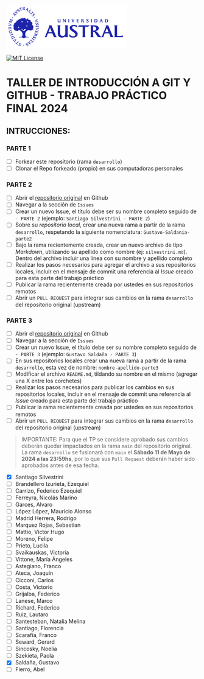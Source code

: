 ![MIT License](/images/logo-md-austral-1.png)

[![MIT License](https://img.shields.io/badge/License-MIT-green.svg)](https://choosealicense.com/licenses/mit/)

# TALLER DE INTRODUCCIÓN A GIT Y GITHUB - TRABAJO PRÁCTICO FINAL 2024

## INTRUCCIONES:

### PARTE 1

- [ ] Forkear este repositorio (rama `desarrollo`)
- [ ] Clonar el Repo forkeado (propio) en sus computadoras personales

### PARTE 2

- [ ] Abrir el [repositorio original](https://github.com/santiagosilvestrini/trabajo-final-2024) en Github
- [ ] Navegar a la sección de `Issues`
- [ ] Crear un nuevo Issue, el título debe ser su nombre completo seguido de `- PARTE 2` (ejemplo: `Santiago Silvestrini - PARTE 2`)
- [ ] Sobre su *repositorio local*, crear una nueva rama a partir de la rama `desarrollo`, respetando la siguiente nomenclatura: `Gustavo-Saldania-parte2`
- [ ] Bajo la rama recientemente creada, crear un nuevo archivo de tipo *Markdown*, utilizando su apellido como nombre (ej: `silvestrini.md`). Dentro del archivo incluir una línea con su nombre y apellido completo
- [ ] Realizar los pasos necesarios para agregar el archivo a sus repositorios locales, incluir en el mensaje de commit una referencia al *Issue* creado para esta parte del trabajo práctico
- [ ] Publicar la rama recientemente creada por ustedes en sus repositorios remotos
- [ ] Abrir un `PULL REQUEST` para integrar sus cambios en la rama `desarrollo` del repositorio original (upstream)

### PARTE 3
- [ ] Abrir el [repositorio original](https://github.com/santiagosilvestrini/trabajo-final-2024) en Github
- [ ] Navegar a la sección de `Issues`
- [ ] Crear un nuevo Issue, el título debe ser su nombre completo seguido de `- PARTE 3` (ejemplo: `Gustavo Saldaña - PARTE 3`)
- [ ] En sus repositorios locales crear una nueva rama a partir de la rama `desarrollo`, esta vez de nombre: `nombre-apellido-parte3`
- [ ] Modificar el archivo `README.md`, tildando su nombre en el mismo (agregar una X entre los corchetes)
- [ ] Realizar los pasos necesarios para publicar los cambios en sus repositorios locales, incluir en el mensaje de commit una referencia al *Issue* creado para esta parte del trabajo práctico
- [ ] Publicar la rama recientemente creada por ustedes en sus repositorios remotos
- [ ] Abrir un `PULL REQUEST` para integrar sus cambios en la rama `desarrollo` del repositorio original (upstream)

> IMPORTANTE: Para que el TP se considere aprobado sus cambios deberán quedar impactados en la rama `main` del repositorio original. La rama `desarrollo` se fusionará con `main` el **Sábado 11 de Mayo de 2024 a las 23:59hs**, por lo que sus `Pull Request` deberán haber sido aprobados antes de esa fecha.


- [x] Santiago Silvestrini
- [ ] Brandellero Izurieta, Ezequiel
- [ ] Carrizo, Federico Ezequiel
- [ ] Ferreyra, Nicolás Marino
- [ ] Garces, Alvaro
- [ ] López López, Mauricio Alonso
- [ ] Madrid Herrera, Rodrigo
- [ ] Marquez Rojas, Sebastian
- [ ] Mattio, Victor Hugo
- [ ] Moreno, Felipe
- [ ] Prieto, Lucila
- [ ] Svaikauskas, Victoria
- [ ] Vittone, María Ángeles
- [ ] Astegiano, Franco
- [ ] Ateca, Joaquín
- [ ] Cicconi, Carlos
- [ ] Costa, Victorio
- [ ] Grijalba, Federico
- [ ] Lanese, Marco
- [ ] Richard, Federico
- [ ] Ruiz, Lautaro
- [ ] Santesteban, Natalia Melina
- [ ] Santiago, Florencia
- [ ] Scarafía, Franco
- [ ] Seward, Gerard
- [ ] Sincosky, Noelia
- [ ] Szekieta, Paola
- [x] Saldaña, Gustavo
- [ ] Fierro, Abel
